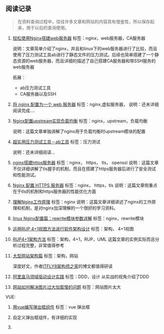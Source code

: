 ## 阅读记录

> 在资料查询过程中，往往许多文章和网站的内容具有借鉴性，所以保存起来，用于以后的查询使用。



1. [轻松使用Nginx搭建web服务器](https://blog.51cto.com/wnqcmq/1184888)
   标签：nginx，web服务器，CA服务器

   说明：文章简单介绍了nginx，并且和linux下的web服务器进行了比较，而且使用了压力测试工具ab进行了静态文件的压力测试。后续也简单搭建了一个静态资源的web服务器，而且详细的描述了自己搭建CA服务器和带SSH服务的web服务器

   拓展：

   * ab压力测试工具
   * CA服务器以及SSH

2. [将 nginx 配置为一个 web 服务器](https://www.jianshu.com/p/4b9e00408837)
  标签：nginx,虚拟服务器，
  说明：还未详细阅读完成....
  
3. [Nginx配置upstream实现负载均衡](https://blog.51cto.com/favccxx/1622091)
   标签：nginx，upstream，负载均衡

   说明：这篇文章单独讲解了nginx用于负载均衡时upstream模块的配置

4. [超实用压力测试工具－ab工具](https://www.jianshu.com/p/43d04d8baaf7)
   标签：压力测试

   说明：还未详细阅读...

5. [nginx搭建https服务器](https://aotu.io/notes/2016/08/16/nginx-https/index.html)
   标签：nginx， https， tls， openssl
   说明：这篇文章不仅详细讲解了tls握手的机制，而且在搭建了https服务器后进行了安全测试和性能测试。

6. [Nginx 配置 HTTPS 服务器](https://aotu.io/notes/2016/08/16/nginx-https/index.html)
   标签：nginx， https，tls
   说明：这篇文章侧重点在于tls的机制和https服务器的性能优化方面
   
7. [理解Nginx工作原理](https://www.jianshu.com/p/6215e5d24553)
	标签：nginx
	说明：这篇文章详细讲述了nginx的工作原理和机制，是对nginx加深理解的一个很好的学习资料。
	
8. [linux Nginx配置篇：rewrite模块参数详解](https://blog.csdn.net/u010798968/article/details/76674434)
   标签：nginx，rewrite模块

9. [运用RUP 4+1视图方法进行软件架构设计](https://www.ibm.com/developerworks/cn/rational/06/r-wenyu/index.html)
   标签：架构， 4+1视图

10. [RUP4+1架构方法](https://www.cnblogs.com/Leo_wl/archive/2010/12/09/1901715.html)
   标签：架构，4+1，RUP，UML
   这篇文章的实例实际而且分析过程完整，非常值得参考

11. [大型网站架构篇](https://www.cnblogs.com/itfly8/p/5006197.html)
    标签：架构，网站

    深度好文，作者[ITFLY8架构师之家](https://www.cnblogs.com/itfly8/)的博文都值得研读

    

12. [阿里盒马领域驱动设计实践](https://juejin.im/entry/5a6555636fb9a01c952633bc)
	标签：DDD，设计
	从实战的视角介绍了DDD
	
13. [网站如何解决图片过大加载慢的问题](https://www.zhihu.com/question/23655692)
	标签：网站图片太大

VUE:

1.  [用vue编写弹出框组件](https://mengera88.github.io/2017/07/03/%E7%94%A8vue%E7%BC%96%E5%86%99%E5%BC%B9%E5%87%BA%E6%A1%86%E7%BB%84%E4%BB%B6/)
		标签：vue  弹出框 

2. 自定义弹出框组件，有详细的实现

3. 